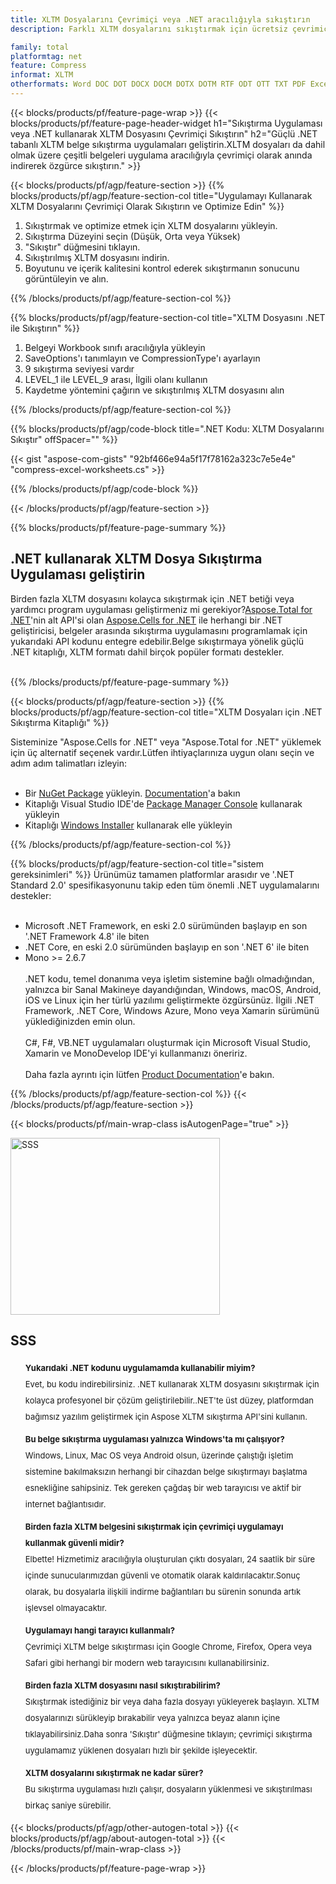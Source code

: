 ```yaml
---
title: XLTM Dosyalarını Çevrimiçi veya .NET aracılığıyla sıkıştırın
description: Farklı XLTM dosyalarını sıkıştırmak için ücretsiz çevrimiçi uygulama.XLTM belgeleri için .NET sıkıştırma kitaplığı kodu.

family: total
platformtag: net
feature: Compress
informat: XLTM
otherformats: Word DOC DOT DOCX DOCM DOTX DOTM RTF ODT OTT TXT PDF Excel XLS XLSX XLSB XLSM XLT XLTX XLTM CSV TSV ODS Image BMP GIF JPEG JPG PNG APNG TIFF
---
```

{{< blocks/products/pf/feature-page-wrap >}}
{{< blocks/products/pf/feature-page-header-widget h1="Sıkıştırma Uygulaması veya .NET kullanarak XLTM Dosyasını Çevrimiçi Sıkıştırın" h2="Güçlü .NET tabanlı XLTM belge sıkıştırma uygulamaları geliştirin.XLTM dosyaları da dahil olmak üzere çeşitli belgeleri uygulama aracılığıyla çevrimiçi olarak anında indirerek özgürce sıkıştırın." >}}


{{< blocks/products/pf/agp/feature-section >}}
{{% blocks/products/pf/agp/feature-section-col title="Uygulamayı Kullanarak XLTM Dosyalarını Çevrimiçi Olarak Sıkıştırın ve Optimize Edin" %}}

1. Sıkıştırmak ve optimize etmek için XLTM dosyalarını yükleyin.
1. Sıkıştırma Düzeyini seçin (Düşük, Orta veya Yüksek)
1. "Sıkıştır" düğmesini tıklayın.
1. Sıkıştırılmış XLTM dosyasını indirin.
1. Boyutunu ve içerik kalitesini kontrol ederek sıkıştırmanın sonucunu görüntüleyin ve alın.

{{% /blocks/products/pf/agp/feature-section-col %}}

{{% blocks/products/pf/agp/feature-section-col title="XLTM Dosyasını .NET ile Sıkıştırın" %}}

1. Belgeyi Workbook sınıfı aracılığıyla yükleyin
1. SaveOptions'ı tanımlayın ve CompressionType'ı ayarlayın
1. 9 sıkıştırma seviyesi vardır
1. LEVEL_1 ile LEVEL_9 arası, İlgili olanı kullanın
1. Kaydetme yöntemini çağırın ve sıkıştırılmış XLTM dosyasını alın

{{% /blocks/products/pf/agp/feature-section-col %}}

{{% blocks/products/pf/agp/code-block title=".NET Kodu: XLTM Dosyalarını Sıkıştır" offSpacer="" %}}

{{< gist "aspose-com-gists" "92bf466e94a5f17f78162a323c7e5e4e" "compress-excel-worksheets.cs" >}}

{{% /blocks/products/pf/agp/code-block %}}

{{< /blocks/products/pf/agp/feature-section >}}

{{% blocks/products/pf/feature-page-summary %}}

<h2>.NET kullanarak XLTM Dosya Sıkıştırma Uygulaması geliştirin</h2>

Birden fazla XLTM dosyasını kolayca sıkıştırmak için .NET betiği veya yardımcı program uygulaması geliştirmeniz mi gerekiyor?[Aspose.Total for .NET](https://products.aspose.com/total/net/)'nin alt API'si olan [Aspose.Cells for .NET](https://products.aspose.com/cells/net/) ile herhangi bir .NET geliştiricisi, belgeler arasında sıkıştırma uygulamasını programlamak için yukarıdaki API kodunu entegre edebilir.Belge sıkıştırmaya yönelik güçlü .NET kitaplığı, XLTM formatı dahil birçok popüler formatı destekler.<br /><br />

{{% /blocks/products/pf/feature-page-summary %}}

{{< blocks/products/pf/agp/feature-section >}}
{{% blocks/products/pf/agp/feature-section-col title="XLTM Dosyaları için .NET Sıkıştırma Kitaplığı" %}}

Sisteminize "Aspose.Cells for .NET" veya "Aspose.Total for .NET" yüklemek için üç alternatif seçenek vardır.Lütfen ihtiyaçlarınıza uygun olanı seçin ve adım adım talimatları izleyin:<br /><br />

- Bir [NuGet Package](https://www.nuget.org/packages/Aspose.Cells/) yükleyin. [Documentation](https://docs.aspose.com/cells/net/installation/)'a bakın
- Kitaplığı Visual Studio IDE'de [Package Manager Console](https://docs.aspose.com/cells/net/installation/#install-asposecells-using-package-manager-gui) kullanarak yükleyin
- Kitaplığı [Windows Installer](https://docs.aspose.com/cells/net/installing-aspose-cells-on-windows/) kullanarak elle yükleyin

{{% /blocks/products/pf/agp/feature-section-col %}}

{{% blocks/products/pf/agp/feature-section-col title="sistem gereksinimleri" %}}
Ürünümüz tamamen platformlar arasıdır ve '.NET Standard 2.0' spesifikasyonunu takip eden tüm önemli .NET uygulamalarını destekler:<br /><br />

- Microsoft .NET Framework, en eski 2.0 sürümünden başlayıp en son '.NET Framework 4.8' ile biten
- .NET Core, en eski 2.0 sürümünden başlayıp en son '.NET 6' ile biten
- Mono >= 2.6.7
<br /><br />
.NET kodu, temel donanıma veya işletim sistemine bağlı olmadığından, yalnızca bir Sanal Makineye dayandığından, Windows, macOS, Android, iOS ve Linux için her türlü yazılımı geliştirmekte özgürsünüz. İlgili .NET Framework, .NET Core, Windows Azure, Mono veya Xamarin sürümünü yüklediğinizden emin olun.<br /><br />
C#, F#, VB.NET uygulamaları oluşturmak için Microsoft Visual Studio, Xamarin ve MonoDevelop IDE'yi kullanmanızı öneririz.
<br /><br />
Daha fazla ayrıntı için lütfen [Product Documentation](https://docs.aspose.com/cells/net/system-requirements/)'e bakın.

{{% /blocks/products/pf/agp/feature-section-col %}}
{{< /blocks/products/pf/agp/feature-section >}}

{{< blocks/products/pf/main-wrap-class isAutogenPage="true" >}}

<style>.howtolist li{margin-right: 0!important;line-height: 26px;position: relative;margin-bottom: 10px;font-size: 13px;list-style-type: none;}</style>
<div class="col-md-12 tl bg-gray-dark howtolist section">
  <a class="anchor" name="faqpage"></a>
  <div class="container tl dflex" itemscope="" itemtype="https://schema.org/FAQPage">
      <div class="col-md-4 howtosectiongfx">
          <img class="social-panel-hide-on-mobile" src="https://www.groupdocs.cloud/templates/brand/images/groupdocs/conversion/groupdocs_conversion-brand.png" alt="SSS" width="335" height="283">
      </div>
      <div class="howtosection col-md-8">
          <div>
              <h2>SSS</h2>
               <ul>
                  <li itemscope="" itemprop="mainEntity" itemtype="https://schema.org/Question">
                      <div>
                          <span itemprop="name"><b>Yukarıdaki .NET kodunu uygulamamda kullanabilir miyim?</b></span>
                      </div>
                      <div itemscope="" itemprop="acceptedAnswer" itemtype="https://schema.org/Answer">
                          <span itemprop="text">Evet, bu kodu indirebilirsiniz. .NET kullanarak XLTM dosyasını sıkıştırmak için kolayca profesyonel bir çözüm geliştirilebilir..NET'te üst düzey, platformdan bağımsız yazılım geliştirmek için Aspose XLTM sıkıştırma API'sini kullanın.</span>
                      </div>
                  </li>
                  <li itemscope="" itemprop="mainEntity" itemtype="https://schema.org/Question">
                      <div>
                          <span itemprop="name"><b>Bu belge sıkıştırma uygulaması yalnızca Windows'ta mı çalışıyor?</b></span>
                      </div>
                      <div itemscope="" itemprop="acceptedAnswer" itemtype="https://schema.org/Answer">
                          <span itemprop="text">Windows, Linux, Mac OS veya Android olsun, üzerinde çalıştığı işletim sistemine bakılmaksızın herhangi bir cihazdan belge sıkıştırmayı başlatma esnekliğine sahipsiniz. Tek gereken çağdaş bir web tarayıcısı ve aktif bir internet bağlantısıdır.</span>
                      </div>
                  </li>
                  <li itemscope="" itemprop="mainEntity" itemtype="https://schema.org/Question">
                      <div>
                          <span itemprop="name"><b>Birden fazla XLTM belgesini sıkıştırmak için çevrimiçi uygulamayı kullanmak güvenli midir?</b></span>
                      </div>
                      <div itemscope="" itemprop="acceptedAnswer" itemtype="https://schema.org/Answer">
                          <span itemprop="text">Elbette! Hizmetimiz aracılığıyla oluşturulan çıktı dosyaları, 24 saatlik bir süre içinde sunucularımızdan güvenli ve otomatik olarak kaldırılacaktır.Sonuç olarak, bu dosyalarla ilişkili indirme bağlantıları bu sürenin sonunda artık işlevsel olmayacaktır.</span>
                      </div>
                  </li>                 
                  <li itemscope="" itemprop="mainEntity" itemtype="https://schema.org/Question">
                      <div>
                          <span itemprop="name"><b>Uygulamayı hangi tarayıcı kullanmalı?</b></span>
                      </div>
                      <div itemscope="" itemprop="acceptedAnswer" itemtype="https://schema.org/Answer">
                          <span itemprop="text">Çevrimiçi XLTM belge sıkıştırması için Google Chrome, Firefox, Opera veya Safari gibi herhangi bir modern web tarayıcısını kullanabilirsiniz.</span>
                      </div>
                  </li>
 		  <li itemscope="" itemprop="mainEntity" itemtype="https://schema.org/Question">
                      <div>
                          <span itemprop="name"><b>Birden fazla XLTM dosyasını nasıl sıkıştırabilirim?</b></span>
                      </div>
                      <div itemscope="" itemprop="acceptedAnswer" itemtype="https://schema.org/Answer">
                          <span itemprop="text">Sıkıştırmak istediğiniz bir veya daha fazla dosyayı yükleyerek başlayın. XLTM dosyalarınızı sürükleyip bırakabilir veya yalnızca beyaz alanın içine tıklayabilirsiniz.Daha sonra 'Sıkıştır' düğmesine tıklayın; çevrimiçi sıkıştırma uygulamamız yüklenen dosyaları hızlı bir şekilde işleyecektir.</span>
                      </div>
                  </li>
 		  <li itemscope="" itemprop="mainEntity" itemtype="https://schema.org/Question">
                      <div>
                          <span itemprop="name"><b>XLTM dosyalarını sıkıştırmak ne kadar sürer?</b></span>
                      </div>
                      <div itemscope="" itemprop="acceptedAnswer" itemtype="https://schema.org/Answer">
                          <span itemprop="text">Bu sıkıştırma uygulaması hızlı çalışır, dosyaların yüklenmesi ve sıkıştırılması birkaç saniye sürebilir.</span>
                      </div>
                  </li>
              </ul>
          </div>
      </div>
  </div>

{{< blocks/products/pf/agp/other-autogen-total >}}
{{< blocks/products/pf/agp/about-autogen-total >}}
{{< /blocks/products/pf/main-wrap-class >}}

{{< /blocks/products/pf/feature-page-wrap >}}